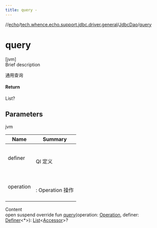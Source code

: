 ```yaml
---
title: query -
---
```

//[echo](../../index.md)/[tech.whence.echo.support.jdbc.driver.general](../index.md)/[JdbcDao](index.md)/[query](query.md)



# query  
[jvm]  
Brief description  


通用查询



#### Return  


List<Accessor>?



## Parameters  
  
jvm  
  
|  Name|  Summary| 
|---|---|
| definer| <br><br>QI 定义<br><br>
| operation| <br><br>: Operation 操作<br><br>
  
  
Content  
open suspend override fun [query](query.md)(operation: [Operation](../../tech.whence.echo.dal.dao/-operation/index.md), definer: [Definer](../../tech.whence.echo.support.jdbc.querier.component/-definer/index.md)<*>): [List](https://kotlinlang.org/api/latest/jvm/stdlib/kotlin.collections/-list/index.html)<[Accessor](../../tech.whence.echo.container.accessor/-accessor/index.md)>?  




